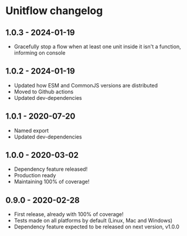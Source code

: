 # Unitflow changelog

## 1.0.3 - 2024-01-19

* Gracefully stop a flow when at least one unit inside it isn't a function, informing on console

## 1.0.2 - 2024-01-19

* Updated how ESM and CommonJS versions are distributed
* Moved to Github actions
* Updated dev-dependencies

## 1.0.1 - 2020-07-20

* Named export
* Updated dev-dependencies

## 1.0.0 - 2020-03-02

* Dependency feature released!
* Production ready
* Maintaining 100% of coverage!

## 0.9.0 - 2020-02-28

* First release, already with 100% of coverage!
* Tests made on all platforms by default (Linux, Mac and Windows)
* Dependency feature expected to be released on next version, v1.0.0
